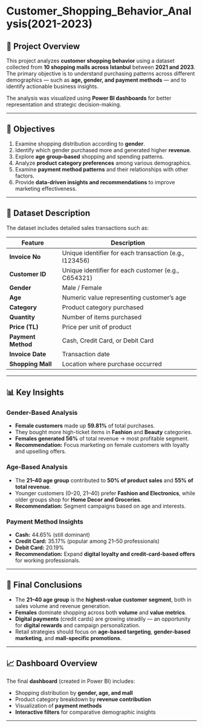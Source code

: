 # Customer_Shopping_Behavior_Analysis(2021-2023)

## 📖 Project Overview
This project analyzes **customer shopping behavior** using a dataset collected from **10 shopping malls across Istanbul** between **2021 and 2023**. The primary objective is to understand purchasing patterns across different demographics — such as **age, gender, and payment methods** — and to identify actionable business insights.

The analysis was visualized using **Power BI dashboards** for better representation and strategic decision-making.

***

## 🎯 Objectives
1. Examine shopping distribution according to **gender**.  
2. Identify which gender purchased more and generated higher **revenue**.  
3. Explore **age group–based** shopping and spending patterns.  
4. Analyze **product category preferences** among various demographics.  
5. Examine **payment method patterns** and their relationships with other factors.  
6. Provide **data-driven insights and recommendations** to improve marketing effectiveness.

***

## 📂 Dataset Description
The dataset includes detailed sales transactions such as:

| Feature | Description |
|----------|--------------|
| **Invoice No** | Unique identifier for each transaction (e.g., I123456) |
| **Customer ID** | Unique identifier for each customer (e.g., C654321) |
| **Gender** | Male / Female |
| **Age** | Numeric value representing customer’s age |
| **Category** | Product category purchased |
| **Quantity** | Number of items purchased |
| **Price (TL)** | Price per unit of product |
| **Payment Method** | Cash, Credit Card, or Debit Card |
| **Invoice Date** | Transaction date |
| **Shopping Mall** | Location where purchase occurred |

***

## 📊 Key Insights

### Gender-Based Analysis
- **Female customers** made up **59.81%** of total purchases.  
- They bought more high-ticket items in **Fashion** and **Beauty** categories.  
- **Females generated 56%** of total revenue → most profitable segment.  
- **Recommendation:** Focus marketing on female customers with loyalty and upselling offers.

### Age-Based Analysis
- The **21–40 age group** contributed to **50% of product sales** and **55% of total revenue**.  
- Younger customers (0–20, 21–40) prefer **Fashion and Electronics**, while older groups shop for **Home Decor and Groceries**.  
- **Recommendation:** Segment campaigns based on age and interests.

### Payment Method Insights
- **Cash:** 44.65% (still dominant)  
- **Credit Card:** 35.17% (popular among 21–50 professionals)  
- **Debit Card:** 20.19%  
- **Recommendation:** Expand **digital loyalty and credit-card-based offers** for working professionals.

***

## 🧠 Final Conclusions
- The **21–40 age group** is the **highest-value customer segment**, both in sales volume and revenue generation.  
- **Females** dominate shopping across both **volume** and **value metrics**.  
- **Digital payments** (credit cards) are growing steadily — an opportunity for **digital rewards** and campaign personalization.  
- Retail strategies should focus on **age-based targeting**, **gender-based marketing**, and **mall-specific promotions**.

***

## 📈 Dashboard Overview
The final **dashboard** (created in Power BI) includes:
- Shopping distribution by **gender, age, and mall**
- Product category breakdown by **revenue contribution**
- Visualization of **payment methods**
- **Interactive filters** for comparative demographic insights

***
